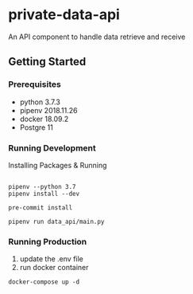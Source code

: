 # private-data-api

An API component to handle data retrieve and receive

## Getting Started

### Prerequisites

- python 3.7.3
- pipenv 2018.11.26
- docker 18.09.2
- Postgre 11

### Running Development

Installing Packages & Running

```lan=shell

pipenv --python 3.7
pipenv install --dev

pre-commit install

pipenv run data_api/main.py
```

### Running Production

1. update the .env file
2. run docker container

```lan=shell
docker-compose up -d
```
